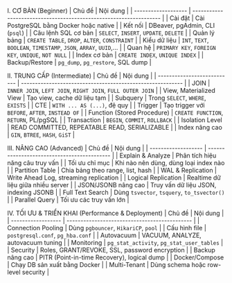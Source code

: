 I. CƠ BẢN (Beginner)
| Chủ đề              | Nội dung                                                           |
| ------------------- | ------------------------------------------------------------------ |
| Cài đặt             | Cài PostgreSQL bằng Docker hoặc native                             |
| Kết nối             | DBeaver, pgAdmin, CLI (`psql`)                                     |
| Câu lệnh SQL cơ bản | `SELECT`, `INSERT`, `UPDATE`, `DELETE`                             |
| Quản lý bảng        | `CREATE TABLE`, `DROP`, `ALTER`, `CONSTRAINT`                      |
| Kiểu dữ liệu        | `INT`, `TEXT`, `BOOLEAN`, `TIMESTAMP`, `JSON`, `ARRAY`, `UUID`,... |
| Quan hệ             | `PRIMARY KEY`, `FOREIGN KEY`, `UNIQUE`, `NOT NULL`                 |
| Index cơ bản        | `CREATE INDEX`, `UNIQUE INDEX`                                     |
| Backup/Restore      | `pg_dump`, `pg_restore`, SQL dump                                  |

II. TRUNG CẤP (Intermediate)
| Chủ đề                      | Nội dung                                                   |
| --------------------------- | ---------------------------------------------------------- |
| JOIN                        | `INNER JOIN`, `LEFT JOIN`, `RIGHT JOIN`, `FULL OUTER JOIN` |
| View, Materialized View     | Tạo view, cache dữ liệu tạm                                |
| Subquery                    | Trong `SELECT`, `WHERE`, `EXISTS`                          |
| CTE                         | `WITH ... AS (...)`, đệ quy                                |
| Trigger                     | Tạo trigger với `BEFORE`, `AFTER`, `INSTEAD OF`            |
| Function (Stored Procedure) | `CREATE FUNCTION`, `RETURN`, PL/pgSQL                      |
| Transaction                 | `BEGIN`, `COMMIT`, `ROLLBACK`                              |
| Isolation Level             | READ COMMITTED, REPEATABLE READ, SERIALIZABLE              |
| Index nâng cao              | `GIN`, `BTREE`, `HASH`, `GiST`                             |

III. NÂNG CAO (Advanced)
| Chủ đề              | Nội dung                                    |
| ------------------- | ------------------------------------------- |
| Explain & Analyze   | Phân tích hiệu năng câu truy vấn            |
| Tối ưu chỉ mục      | Khi nào nên dùng, dùng loại index nào       |
| Partition Table     | Chia bảng theo range, list, hash            |
| WAL & Replication   | Write Ahead Log, streaming replication      |
| Logical Replication | Realtime dữ liệu giữa nhiều server          |
| JSON/JSONB nâng cao | Truy vấn dữ liệu JSON, indexing JSONB       |
| Full Text Search    | Dùng `tsvector`, `tsquery`, `to_tsvector()` |
| Parallel Query      | Tối ưu các truy vấn lớn                     |

 IV. TỐI ƯU & TRIỂN KHAI (Performance & Deployment)
| Chủ đề             | Nội dung                                      |
| ------------------ | --------------------------------------------- |
| Connection Pooling | Dùng `pgbouncer`, `HikariCP`, `pool`          |
| Cấu hình file      | `postgresql.conf`, `pg_hba.conf`              |
| Autovacuum         | VACUUM, ANALYZE, autovacuum tuning            |
| Monitoring         | `pg_stat_activity`, `pg_stat_user_tables`     |
| Security           | Roles, GRANT/REVOKE, SSL, password encryption |
| Backup nâng cao    | PITR (Point-in-time Recovery), logical dump   |
| Docker/Compose     | Chạy DB sản xuất bằng Docker                  |
| Multi-Tenant       | Dùng schema hoặc row-level security           |





